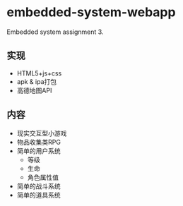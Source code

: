 # embedded-system-webapp
Embedded system assignment 3.

## 实现
* HTML5+js+css
* apk & ipa打包
* 高德地图API

## 内容
* 现实交互型小游戏
* 物品收集类RPG
* 简单的用户系统
    * 等级
    * 生命
    * 角色属性值
* 简单的战斗系统
* 简单的道具系统